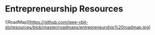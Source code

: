 # Entrepreneurship Resources

![RoadMap][https://github.com/ieee-vbit-sb/resources/blob/master/roadmaps/entrepreneurship%20roadmap.jpg]
